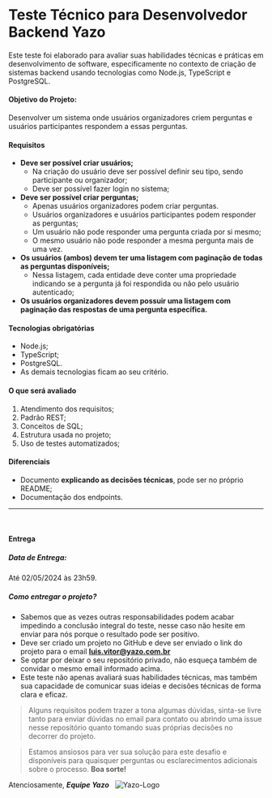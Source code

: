 # Teste Técnico para Desenvolvedor Backend Yazo

####

Este teste foi elaborado para avaliar suas habilidades técnicas e práticas em desenvolvimento de software, especificamente no contexto de criação de sistemas backend usando tecnologias como Node.js, TypeScript e PostgreSQL.
&nbsp;

#### Objetivo do Projeto:

Desenvolver um sistema onde usuários organizadores criem perguntas e usuários participantes respondem a essas perguntas.

#### Requisitos

- **Deve ser possível criar usuários;**
  - Na criação do usuário deve ser possível definir seu tipo, sendo participante ou organizador;
  - Deve ser possível fazer login no sistema;
- **Deve ser possível criar perguntas;**
  - Apenas usuários organizadores podem criar perguntas.
  - Usuários organizadores e usuários participantes podem responder as perguntas;
  - Um usuário não pode responder uma pergunta criada por si mesmo;
  - O mesmo usuário não pode responder a mesma pergunta mais de uma vez.
- **Os usuários (ambos) devem ter uma listagem com paginação de todas as perguntas disponíveis;**
  - Nessa listagem, cada entidade deve conter uma propriedade indicando se a pergunta já foi respondida ou não pelo usuário autenticado;
- **Os usuários organizadores devem possuir uma listagem com paginação das respostas de uma pergunta específica.**

#### Tecnologias obrigatórias

- Node.js;
- TypeScript;
- PostgreSQL.
- As demais tecnologias ficam ao seu critério.
  &nbsp;

#### O que será avaliado

1. Atendimento dos requisitos;
2. Padrão REST;
3. Conceitos de SQL;
4. Estrutura usada no projeto;
5. Uso de testes automatizados;

#### Diferenciais

- Documento **explicando as decisões técnicas**, pode ser no próprio README;
- Documentação dos endpoints.

---

&nbsp;

#### Entrega

##### Data de Entrega:

Até 02/05/2024 às 23h59.

##### Como entregar o projeto?

- Sabemos que as vezes outras responsabilidades podem acabar impedindo a conclusão integral do teste, nesse caso não hesite em enviar para nós porque o resultado pode ser positivo.
- Deve ser criado um projeto no GitHub e deve ser enviado o link do projeto para o email **luis.vitor@yazo.com.br**
- Se optar por deixar o seu repositório privado, não esqueça também de convidar o mesmo email informado acima.
- Este teste não apenas avaliará suas habilidades técnicas, mas também sua capacidade de comunicar suas ideias e decisões técnicas de forma clara e eficaz.

> Alguns requisitos podem trazer a tona algumas dúvidas, sinta-se livre tanto para enviar dúvidas no email para contato ou abrindo uma issue nesse repositório quanto tomando suas próprias decisões no decorrer do projeto.

> Estamos ansiosos para ver sua solução para este desafio e disponíveis para quaisquer perguntas ou esclarecimentos adicionais sobre o processo. **Boa sorte!**

Atenciosamente,
_**Equipe Yazo**_
&nbsp;
![Yazo-Logo](https://i.ibb.co/ZY5T06Z/Logotipo.png)
